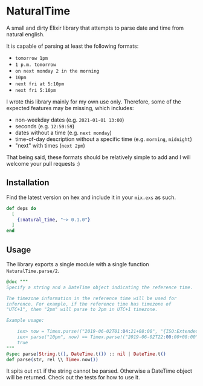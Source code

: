 # NaturalTime

A small and dirty Elixir library that attempts to parse date and time from natural english.

It is capable of parsing at least the following formats:

- `tomorrow 1pm`
- `1 p.m. tomorrow`
- `on next monday 2 in the morning`
- `10pm`
- `next fri at 5:10pm`
- `next fri 5:10pm`

I wrote this library mainly for my own use only. Therefore, some of the expected features may be missing, which includes:

- non-weekday dates (e.g. `2021-01-01 13:00`)
- seconds (e.g. `12:59:59`)
- dates without a time (e.g. `next monday`)
- time-of-day description without a specific time (e.g. `morning`, `midnight`)
- "next" with times (`next 2pm`)

That being said, these formats should be relatively simple to add and I will welcome your pull requests :)


## Installation

Find the latest version on hex and include it in your `mix.exs` as such.

```elixir
def deps do
  [
    {:natural_time, "~> 0.1.0"}
  ]
end
```

## Usage

The library exports a single module with a single function `NaturalTime.parse/2`.

```elixir
@doc """
Specify a string and a DateTime object indicating the reference time.

The timezone information in the reference time will be used for
inference. For example, if the reference time has timezone of
"UTC+1", then "2pm" will parse to 2pm in UTC+1 timezone.

Example usage:

    iex> now = Timex.parse!("2019-06-02T01:04:21+08:00", "{ISO:Extended}")
    iex> parse("10pm", now) == Timex.parse!("2019-06-02T22:00:00+08:00", "{ISO:Extended}")
    true
"""
@spec parse(String.t(), DateTime.t()) :: nil | DateTime.t()
def parse(str, rel \\ Timex.now())
```

It spits out `nil` if the string cannot be parsed. Otherwise a DateTime object will be returned. Check out the tests for how to use it.
